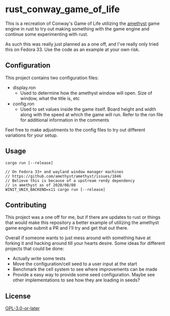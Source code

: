 # rust_conway_game_of_life

This is a recreation of Conway's Game of Life utilizing the [amethyst](https://amethyst.rs/doc) game engine in rust to try out making something with the game engine and continue some experimenting with rust.

As such this was really just planned as a one off, and I've really only tried this on Fedora 33. Use the code as an example at your own risk.

## Configuration

This project contains two configuration files:
* display.ron
  * Used to determine how the amethyst window will open. Size of window, what the title is, etc
* config.ron
  * Used to set values inside the game itself. Board height and width along with the speed at which the game will run. Refer to the ron file for additional information in the comments

Feel free to make adjustments to the config files to try out different variations for your setup.

## Usage

```shell
cargo run [--release]

// On Fedora 33+ and wayland window manager machines
// https://github.com/amethyst/amethyst/issues/1846
// Believe this is because of a upstream rendy dependency
// in amethyst as of 2020/08/08
WINIT_UNIX_BACKEND=x11 cargo run [--release]
```

## Contributing

This project was a one off for me, but if there are updates to rust or things that would make this repository a better example of utilizing the amethyst game engine submit a PR and I'll try and get that out there.

Overall if someone wants to just mess around with something have at forking it and hacking around till your hearts desire. Some ideas for different projects that could be done:
* Actually write some tests
* Move the configuration/cell seed to a user input at the start
* Benchmark the cell system to see where improvements can be made
* Provide a easy way to provide some seed configuration. Maybe see other implementations to see how they are loading in seeds?

## License

[GPL-3.0-or-later](LICENSE.md)
